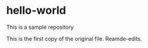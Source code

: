 # hello-world
This is a sample repository

This is the first copy of the original file. Reamde-edits.
